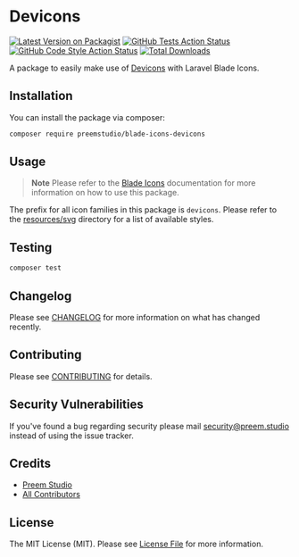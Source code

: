 # Devicons

[![Latest Version on Packagist](https://img.shields.io/packagist/v/preemstudio/blade-icons-devicons.svg?style=flat-square)](https://packagist.org/packages/preemstudio/blade-icons-devicons)
[![GitHub Tests Action Status](https://img.shields.io/github/actions/workflow/status/preemstudio/blade-icons-devicons/run-tests.yml?branch=main&label=tests&style=flat-square)](https://github.com/PreemStudio/blade-icons-devicons/actions?query=workflow%3Arun-tests+branch%3Amain)
[![GitHub Code Style Action Status](https://img.shields.io/github/actions/workflow/status/preemstudio/blade-icons-devicons/fix-php-code-style-issues.yml?branch=main&label=code%20style&style=flat-square)](https://github.com/PreemStudio/blade-icons-devicons/actions?query=workflow%3A"Fix+PHP+code+style+issues"+branch%3Amain)
[![Total Downloads](https://img.shields.io/packagist/dt/preemstudio/blade-icons-devicons.svg?style=flat-square)](https://packagist.org/packages/preemstudio/blade-icons-devicons)

A package to easily make use of [Devicons](https://github.com/devicons/devicon) with Laravel Blade Icons.

## Installation

You can install the package via composer:

```bash
composer require preemstudio/blade-icons-devicons
```

## Usage

> **Note**
> Please refer to the [Blade Icons](https://github.com/PreemStudio/blade-icons) documentation for more information on how to use this package.

The prefix for all icon families in this package is `devicons`. Please refer to the [resources/svg](/resources/svg) directory for a list of available styles.

## Testing

```bash
composer test
```

## Changelog

Please see [CHANGELOG](CHANGELOG.md) for more information on what has changed recently.

## Contributing

Please see [CONTRIBUTING](CONTRIBUTING.md) for details.

## Security Vulnerabilities

If you've found a bug regarding security please mail [security@preem.studio](mailto:security@preem.studio) instead of using the issue tracker.

## Credits

- [Preem Studio](https://github.com/PreemStudio)
- [All Contributors](../../contributors)

## License

The MIT License (MIT). Please see [License File](LICENSE.md) for more information.
